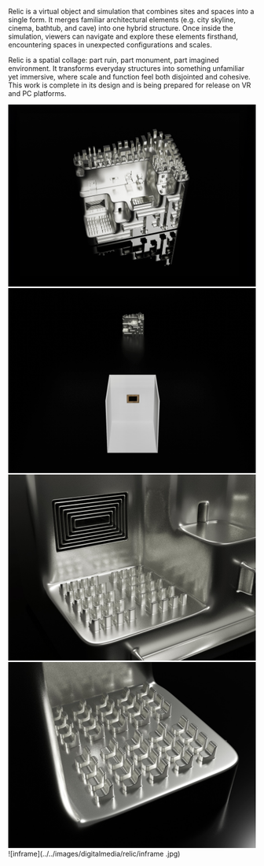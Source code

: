 

Relic is a virtual object and simulation that combines sites and spaces into a single form. It merges familiar architectural elements (e.g. city skyline, cinema, bathtub, and cave) into one hybrid structure. Once inside the simulation, viewers can navigate and explore these elements firsthand, encountering spaces in unexpected configurations and scales.

Relic is a spatial collage: part ruin, part monument, part imagined environment. It transforms everyday structures into something unfamiliar yet immersive, where scale and function feel both disjointed and cohesive. This work is complete in its design and is being prepared for release on VR and PC platforms.

![relic](../../images/digitalmedia/relic/relic.jpg)
![distance](../../images/digitalmedia/relic/distance.jpg)
![cinema](../../images/digitalmedia/relic/cinema.jpg)
![seats](../../images/digitalmedia/relic/seats.jpg)
![inframe](../../images/digitalmedia/relic/inframe .jpg)
